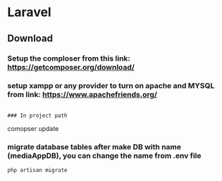 # Laravel

## Download
### Setup the comploser from this link: https://getcomposer.org/download/

### setup xampp or any provider to turn on apache and MYSQL from link: https://www.apachefriends.org/
``````

### In project path
``````
comopser update


### migrate database tables after make DB with name (mediaAppDB), you can change the name from .env file
``````
php artisan migrate

